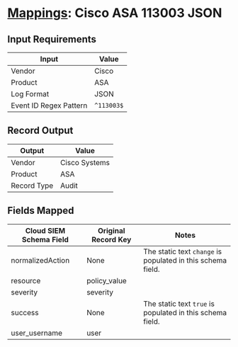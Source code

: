 # [Mappings](README.md): Cisco ASA 113003 JSON

## Input Requirements

|Input|Value|
|-----|-----|
|Vendor|Cisco|
|Product|ASA|
|Log Format|JSON|
|Event ID Regex Pattern|`^113003$`|

## Record Output

|Output|Value|
|------|-----|
|Vendor|Cisco Systems|
|Product|ASA|
|Record Type|Audit|

## Fields Mapped

|Cloud SIEM Schema Field|Original Record Key|Notes|
|-----------------------|-------------------|-----|
|normalizedAction|None|The static text `change` is populated in this schema field.|
|resource|policy_value||
|severity|severity||
|success|None|The static text `true` is populated in this schema field.|
|user_username|user||

